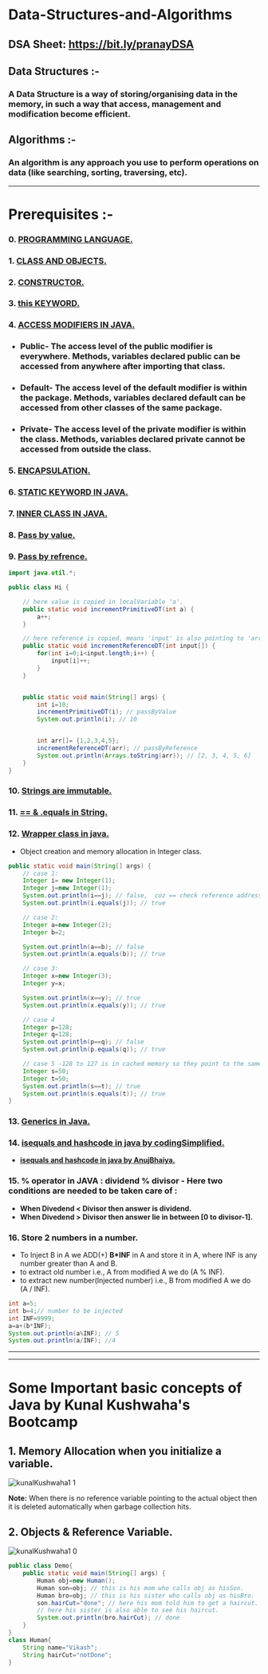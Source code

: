 # Data-Structures-and-Algorithms

## DSA Sheet: https://bit.ly/pranayDSA

## **Data Structures :-**

### **A Data Structure is a way of storing/organising data in the memory, in such a way that access, management and modification become efficient.**

## **Algorithms :-**

### **An algorithm is any approach you use to perform operations on data (like searching, sorting, traversing, etc).**

<hr>

# **Prerequisites :-**

### 0. [**PROGRAMMING LANGUAGE.**](https://youtu.be/Nckx9qMy_kw)
### 1. [**CLASS AND OBJECTS.**](https://youtu.be/a199KZGMNxk?t=244)
### 2. [**CONSTRUCTOR.**](https://youtu.be/a199KZGMNxk?t=981)
### 3. [**this KEYWORD.**](https://youtu.be/a199KZGMNxk?t=1424)
### 4. [**ACCESS MODIFIERS IN JAVA.**](https://youtu.be/ZunFumWa-ZU)

- ### **Public-** The access level of the public modifier is everywhere. Methods, variables declared public can be accessed from anywhere after importing that class.
- ### **Default-** The access level of the default modifier is within the package. Methods, variables declared default can be accessed from other classes of the same package.
- ### **Private-** The access level of the private modifier is within the class. Methods, variables declared private cannot be accessed from outside the class.

### 5. [**ENCAPSULATION.**](https://youtu.be/a199KZGMNxk?t=2019)
### 6. [**STATIC KEYWORD IN JAVA.**](https://youtu.be/3LtIk7wFGi0)
### 7. [**INNER CLASS IN JAVA.**](https://youtu.be/zg1pijw6AM4)
### 8. [**Pass by value.**](https://youtu.be/H71vRa86AGg)
### 9. [**Pass by refrence.**](https://youtu.be/q_q-6KuP91c)

```java
import java.util.*;

public class Hi {

    // here value is copied in localVariable 'a'.
    public static void incrementPrimitiveDT(int a) {
        a++;
    }

    // here reference is copied, means 'input' is also pointing to 'arr'.
    public static void incrementReferenceDT(int input[]) {
        for(int i=0;i<input.length;i++) {
            input[i]++;
        }
    }


    public static void main(String[] args) {
        int i=10;
        incrementPrimitiveDT(i); // passByValue
        System.out.println(i); // 10


        int arr[]= {1,2,3,4,5};
        incrementReferenceDT(arr); // passByReference
        System.out.println(Arrays.toString(arr)); // [2, 3, 4, 5, 6]
    }
}
```

### 10. [**Strings are immutable.**](https://youtu.be/4cEsJtuW4YY)
### 11. [**== & .equals in String.**](https://youtu.be/i7vYjvJOIiw)
### 12. [**Wrapper class in java.**](https://youtu.be/nYE_P9FG1g0)
- Object creation and memory allocation in Integer class.

```JAVA
public static void main(String[] args) {
    // case 1:
    Integer i= new Integer(1);
    Integer j=new Integer(1);
    System.out.println(i==j); // false,  coz == check reference address of i and j, and here 'i' is pointing to 1 (i---> 1) and 'j' is pointing to different 1 (j---> 1)
    System.out.println(i.equals(j)); // true

    // case 2:
    Integer a=new Integer(2);
    Integer b=2;

    System.out.println(a==b); // false
    System.out.println(a.equals(b)); // true

    // case 3:
    Integer x=new Integer(3);
    Integer y=x;

    System.out.println(x==y); // true
    System.out.println(x.equals(y)); // true

    // case 4
    Integer p=128;
    Integer q=128;
    System.out.println(p==q); // false
    System.out.println(p.equals(q)); // true

    // case 5 -128 to 127 is in cached memory so they point to the same object without creating its instances.
    Integer s=50;
    Integer t=50;
    System.out.println(s==t); // true
    System.out.println(s.equals(t)); // true
}
```

### 13. [**Generics in Java.**](https://youtu.be/XMvznsY02Mk)
### 14. [**isequals and hashcode in java by codingSimplified.**](https://youtu.be/X2AjBFZfFCY)
- [**isequals and hashcode in java by AnujBhaiya.**](https://youtu.be/HRHMkQ9fWsM)
### 15. **% operator in JAVA :** **dividend % divisor** - Here two conditions are needed to be taken care of :
- **When Divedend < Divisor then answer is dividend.**
- **When Divedend > Divisor then answer lie in between [0 to divisor-1].**
### 16. **Store 2 numbers in a number.**
- To Inject B in A we ADD(+) **B\*INF** in A and store it in A, where INF is any number greater than A and B.
- to extract old number i.e., A from modified A we do (A % INF).
- to extract new number(Injected number) i.e., B from modified A we do (A / INF).
```java
int a=5;
int b=4;// number to be injected
int INF=9999;
a=a+(b*INF);
System.out.println(a%INF); // 5
System.out.println(a/INF); //4
```
<hr>
<hr>

# **Some Important basic concepts of Java by Kunal Kushwaha's Bootcamp**
## 1. Memory Allocation when you initialize a variable.
![kunalKushwaha1 1](https://user-images.githubusercontent.com/71629248/128210358-dff0df32-a25b-4c84-9bfb-9d9161127aca.png)

**Note:** When there is no reference variable pointing to the actual object then it is deleted automatically when garbage collection hits.
## 2. Objects & Reference Variable.
![kunalKushwaha1 0](https://user-images.githubusercontent.com/71629248/128210454-7d5523f3-3f0d-4046-9511-b222ffd8f17d.png)

```java
public class Demo{ 
    public static void main(String[] args) {
        Human obj=new Human();
        Human son=obj; // this is his mom who calls obj as hisSon.
        Human bro=obj; // this is his sister who calls obj as hisBro.
        son.hairCut="done"; // here his mom told him to get a haircut.
        // here his sister is also able to see his haircut.
        System.out.println(bro.hairCut); // done
    }
}
class Human{
    String name="Vikash";
    String hairCut="notDone";
}
```  

